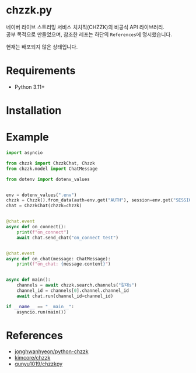 # chzzk.py

네이버 라이브 스트리밍 서비스 치치직(CHZZK)의 비공식 API 라이브러리.<br/>
공부 목적으로 만들었으며, 참조한 레포는 하단의 `References`에 명시했습니다.

현재는 배포되지 않은 상태입니다.

# Requirements

- Python 3.11+

# Installation

# Example

```py
import asyncio

from chzzk import ChzzkChat, Chzzk
from chzzk.model import ChatMessage

from dotenv import dotenv_values


env = dotenv_values(".env")
chzzk = Chzzk().from_data(auth=env.get("AUTH"), session=env.get("SESSION"))
chat = ChzzkChat(chzzk=chzzk)


@chat.event
async def on_connect():
    print(f"on_connect")
    await chat.send_chat("on_connect test")


@chat.event
async def on_chat(message: ChatMessage):
    print(f"on_chat: {message.content}")


async def main():
    channels = await chzzk.search.channels("갈대s")
    channel_id = channels[0].channel.channel_id
    await chat.run(channel_id=channel_id)

if __name__ == "__main__":
    asyncio.run(main())
```

# References

- [jonghwanhyeon/python-chzzk](https://github.com/jonghwanhyeon/python-chzzk?tab=readme-ov-file)
- [kimcore/chzzk](https://github.com/kimcore/chzzk)
- [gunyu1019/chzzkpy](https://github.com/gunyu1019/chzzkpy)